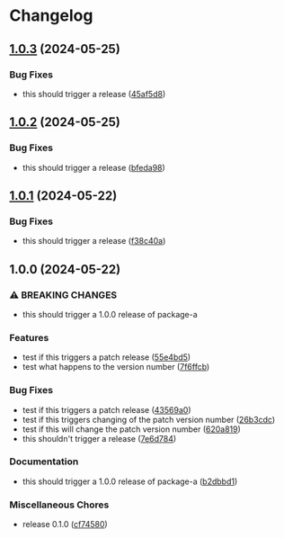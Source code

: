# Changelog

## [1.0.3](https://github.com/jariikonen/release-please-test/compare/package-a-v1.0.2...package-a-v1.0.3) (2024-05-25)


### Bug Fixes

* this should trigger a release ([45af5d8](https://github.com/jariikonen/release-please-test/commit/45af5d871625ff8cf2a95f2962c78df6a085255e))

## [1.0.2](https://github.com/jariikonen/release-please-test/compare/package-a-v1.0.1...package-a-v1.0.2) (2024-05-25)


### Bug Fixes

* this should trigger a release ([bfeda98](https://github.com/jariikonen/release-please-test/commit/bfeda985e65b837343d2c456eb1a69d957c263c6))

## [1.0.1](https://github.com/jariikonen/release-please-test/compare/package-a-v1.0.0...package-a-v1.0.1) (2024-05-22)


### Bug Fixes

* this should trigger a release ([f38c40a](https://github.com/jariikonen/release-please-test/commit/f38c40a89727f8cfdabc59b8d0a1a42d99dc78f3))

## 1.0.0 (2024-05-22)


### ⚠ BREAKING CHANGES

* this should trigger a 1.0.0 release of package-a

### Features

* test if this triggers a patch release ([55e4bd5](https://github.com/jariikonen/release-please-test/commit/55e4bd51fe6d19694305a822db44bcdfe0af419a))
* test what happens to the version number ([7f6ffcb](https://github.com/jariikonen/release-please-test/commit/7f6ffcb19dd86f0e3d9d267395fec8abbea4d0f4))


### Bug Fixes

* test if this triggers a patch release ([43569a0](https://github.com/jariikonen/release-please-test/commit/43569a09f442e90734cc1195e69fbd988585e78a))
* test if this triggers changing of the patch version number ([26b3cdc](https://github.com/jariikonen/release-please-test/commit/26b3cdc9f63329b58e33874abcff318a8ef39e7a))
* test if this will change the patch version number ([620a819](https://github.com/jariikonen/release-please-test/commit/620a8192854e63df90d9e032acc482ea37dcc163))
* this shouldn't trigger a release ([7e6d784](https://github.com/jariikonen/release-please-test/commit/7e6d784dc079a2497fcabe9a52d4fb29c59c4396))


### Documentation

* this should trigger a 1.0.0 release of package-a ([b2dbbd1](https://github.com/jariikonen/release-please-test/commit/b2dbbd1200af3e290a0f21c2dfa69f0509664b91))


### Miscellaneous Chores

* release 0.1.0 ([cf74580](https://github.com/jariikonen/release-please-test/commit/cf7458098d5fe9b2cf70ff7ff3bf2aca4c60bb74))
